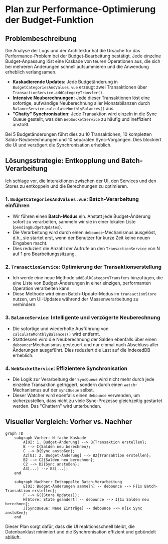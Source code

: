 # Plan zur Performance-Optimierung der Budget-Funktion

## Problembeschreibung

Die Analyse der Logs und der Architektur hat die Ursache für das Performance-Problem bei der Budget-Bearbeitung bestätigt. Jede einzelne Budget-Anpassung löst eine Kaskade von teuren Operationen aus, die sich bei mehreren Änderungen schnell aufsummieren und die Anwendung erheblich verlangsamen.

- **Kaskadierende Updates:** Jede Budgetänderung in `BudgetCategoriesAndValues.vue` erzeugt zwei Transaktionen über `TransactionService.addCategoryTransfer()`.
- **Intensive Neuberechnungen:** Jede dieser Transaktionen löst eine sofortige, aufwändige Neuberechnung aller Monatsbilanzen durch `BalanceService.calculateMonthlyBalances()` aus.
- **"Chatty" Synchronisation:** Jede Transaktion wird einzeln in die Sync Queue gestellt, was den `WebSocketService` zu häufig und ineffizient anstößt.

Bei 5 Budgetänderungen führt dies zu 10 Transaktionen, 10 kompletten Saldo-Neuberechnungen und 10 separaten Sync-Vorgängen. Dies blockiert die UI und verzögert die Synchronisation erheblich.

## Lösungsstrategie: Entkopplung und Batch-Verarbeitung

Ich schlage vor, die Interaktionen zwischen der UI, den Services und den Stores zu entkoppeln und die Berechnungen zu optimieren.

### 1. `BudgetCategoriesAndValues.vue`: Batch-Verarbeitung einführen

- Wir führen einen **Batch-Modus** ein. Anstatt jede Budget-Änderung sofort zu verarbeiten, sammeln wir sie in einer lokalen Liste (`pendingBudgetUpdates`).
- Die Verarbeitung wird durch einen `debounce`-Mechanismus ausgelöst, d.h., sie startet erst, wenn der Benutzer für kurze Zeit keine neuen Eingaben macht.
- Dies reduziert die Anzahl der Aufrufe an den `TransactionService` von N auf 1 pro Bearbeitungssitzung.

### 2. `TransactionService`: Optimierung der Transaktionserstellung

- Ich werde eine neue Methode `addBulkCategoryTransfers` hinzufügen, die eine Liste von Budget-Änderungen in einer einzigen, performanten Operation verarbeiten kann.
- Diese Methode wird einen Batch-Update-Modus im `transactionStore` nutzen, um UI-Updates während der Massenverarbeitung zu verhindern.

### 3. `BalanceService`: Intelligente und verzögerte Neuberechnung

- Die sofortige und wiederholte Ausführung von `calculateMonthlyBalances()` wird entfernt.
- Stattdessen wird die Neuberechnung der Salden ebenfalls über einen `debounce`-Mechanismus gesteuert und nur einmal nach Abschluss aller Änderungen ausgeführt. Dies reduziert die Last auf die IndexedDB erheblich.

### 4. `WebSocketService`: Effizientere Synchronisation

- Die Logik zur Verarbeitung der `SyncQueue` wird nicht mehr durch jede einzelne Transaktion getriggert, sondern durch einen `watch`-Mechanismus auf der `syncQueue` selbst.
- Dieser Watcher wird ebenfalls einen `debounce` verwenden, um sicherzustellen, dass nicht zu viele Sync-Prozesse gleichzeitig gestartet werden. Das "Chattern" wird unterbunden.

## Visueller Vergleich: Vorher vs. Nachher

```mermaid
graph TD
    subgraph Vorher: N-fache Kaskade
        A[UI: 1. Budget-Änderung] --> B{Transaktion erstellen};
        B --> C{Salden neu berechnen};
        C --> D{Sync anstoßen};
        A2[UI: 2. Budget-Änderung] --> B2{Transaktion erstellen};
        B2 --> C2{Salden neu berechnen};
        C2 --> D2{Sync anstoßen};
        A3[...] --> B3[...];
    end

    subgraph Nachher: Entkoppelte Batch-Verarbeitung
        E[UI: Budget-Änderungen sammeln] -- debounce --> F{1x Batch-Transaktion erstellen};
        F --> G((Store Updates));
        H[Store: State geändert] -- debounce --> I{1x Salden neu berechnen};
        J[SyncQueue: Neue Einträge] -- debounce --> K{1x Sync anstoßen};
    end
```

Dieser Plan sorgt dafür, dass die UI reaktionsschnell bleibt, die Datenbanklast minimiert und die Synchronisation effizient und gebündelt abläuft.
